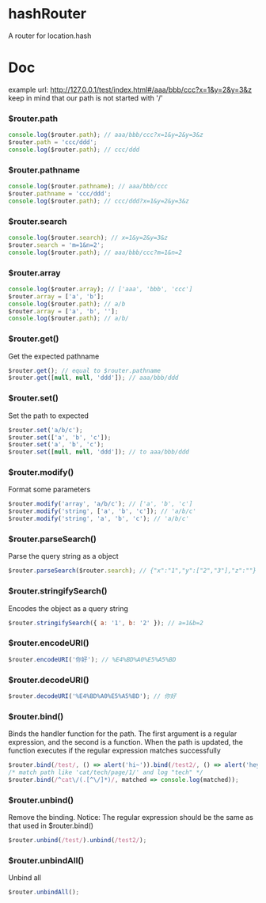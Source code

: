 # hashRouter

A router for location.hash

# Doc

example url: http://127.0.0.1/test/index.html#/aaa/bbb/ccc?x=1&y=2&y=3&z  
keep in mind that our path is not started with '/'

### \$router.path

```js
console.log($router.path); // aaa/bbb/ccc?x=1&y=2&y=3&z
$router.path = 'ccc/ddd';
console.log($router.path); // ccc/ddd
```

### \$router.pathname

```js
console.log($router.pathname); // aaa/bbb/ccc
$router.pathname = 'ccc/ddd';
console.log($router.path); // ccc/ddd?x=1&y=2&y=3&z
```

### \$router.search

```js
console.log($router.search); // x=1&y=2&y=3&z
$router.search = 'm=1&n=2';
console.log($router.path); // aaa/bbb/ccc?m=1&n=2
```

### \$router.array

```js
console.log($router.array); // ['aaa', 'bbb', 'ccc']
$router.array = ['a', 'b'];
console.log($router.path); // a/b
$router.array = ['a', 'b', ''];
console.log($router.path); // a/b/
```

### \$router.get()

Get the expected pathname

```js
$router.get(); // equal to $router.pathname
$router.get([null, null, 'ddd']); // aaa/bbb/ddd
```

### \$router.set()

Set the path to expected

```js
$router.set('a/b/c');
$router.set(['a', 'b', 'c']);
$router.set('a', 'b', 'c');
$router.set([null, null, 'ddd']); // to aaa/bbb/ddd
```

### \$router.modify()

Format some parameters

```js
$router.modify('array', 'a/b/c'); // ['a', 'b', 'c']
$router.modify('string', ['a', 'b', 'c']); // 'a/b/c'
$router.modify('string', 'a', 'b', 'c'); // 'a/b/c'
```

### \$router.parseSearch()

Parse the query string as a object

```js
$router.parseSearch($router.search); // {"x":"1","y":["2","3"],"z":""}
```

### \$router.stringifySearch()

Encodes the object as a query string

```js
$router.stringifySearch({ a: '1', b: '2' }); // a=1&b=2
```

### \$router.encodeURI()

```js
$router.encodeURI('你好'); // %E4%BD%A0%E5%A5%BD
```

### \$router.decodeURI()

```js
$router.decodeURI('%E4%BD%A0%E5%A5%BD'); // 你好
```

### \$router.bind()

Binds the handler function for the path. The first argument is a regular expression, and the second is a function. When the path is updated, the function executes if the regular expression matches successfully

```js
$router.bind(/test/, () => alert('hi~')).bind(/test2/, () => alert('hey~'));
/* match path like 'cat/tech/page/1/' and log "tech" */
$router.bind(/^cat\/(.[^\/]*)/, matched => console.log(matched));
```

### \$router.unbind()

Remove the binding. Notice: The regular expression should be the same as that used in \$router.bind()

```js
$router.unbind(/test/).unbind(/test2/);
```

### \$router.unbindAll()

Unbind all

```js
$router.unbindAll();
```
